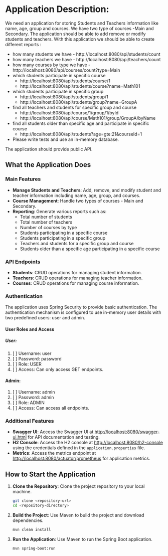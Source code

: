 # Application Description:
We need an application for storing Students and Teachers information like name, age, group and courses. We have two type of courses -Main and Secondary.
The application should be able to add remove or modify students and teachers. With this application we should be able to create different reports :
*   how many students we have - http://localhost:8080/api/students/count
*   how many teachers we have - http://localhost:8080/api/teachers/count
*   how many courses by type we have - http://localhost:8080/api/courses/count?type=Main
*   which students participate in specific course
    - http://localhost:8080/api/students/course/1
    - http://localhost:8080/api/students/course?name=Math101
*   which students participate in specific group 
    - http://localhost:8080/api/students/group/1
    - http://localhost:8080/api/students/group?name=GroupA
*   find all teachers and students for specific group and course
    - http://localhost:8080/api/course/1/group/1/byId
    - http://localhost:8080/api/course/Math101/group/GroupA/byName
*   find all students older than specific age and participate in specific course
    - http://localhost:8080/api/students?age=gte:21&courseId=1
*   Please write tests and use an in-memory database.

The application should provide public API.

## What the Application Does

### Main Features
- **Manage Students and Teachers**: Add, remove, and modify student and teacher information including name, age, group, and courses.
- **Course Management**: Handle two types of courses - Main and Secondary.
- **Reporting**: Generate various reports such as:
    - Total number of students
    - Total number of teachers
    - Number of courses by type
    - Students participating in a specific course
    - Students participating in a specific group
    - Teachers and students for a specific group and course
    - Students older than a specific age participating in a specific course

### API Endpoints
- **Students**: CRUD operations for managing student information.
- **Teachers**: CRUD operations for managing teacher information.
- **Courses**: CRUD operations for managing course information.

### Authentication
The application uses Spring Security to provide basic authentication. The authentication mechanism is configured to use in-memory user details with two predefined users: user and admin.
#### User Roles and Access
##### User:  
1. [ ] Username: user
2. [ ] Password: password
3. [ ] Role: USER
4. [ ] Access: Can only access GET endpoints.
#### Admin:  
1. [ ] Username: admin
2. [ ] Password: admin
3. [ ] Role: ADMIN
4. [ ] Access: Can access all endpoints.

### Additional Features
- **Swagger UI**: Access the Swagger UI at [http://localhost:8080/swagger-ui.html](http://localhost:8080/swagger-ui.html) for API documentation and testing.
- **H2 Console**: Access the H2 console at [http://localhost:8080/h2-console](http://localhost:8080/h2-console) using the credentials defined in the `application.properties` file.
- **Metrics**: Access the metrics endpoint at [http://localhost:8080/actuator/prometheus](http://localhost:8080/actuator/prometheus) for application metrics.


## How to Start the Application

1. **Clone the Repository**: Clone the project repository to your local machine.
    ```sh
    git clone <repository-url>
    cd <repository-directory>
    ```

2. **Build the Project**: Use Maven to build the project and download dependencies.
    ```sh
    mvn clean install
    ```

3. **Run the Application**: Use Maven to run the Spring Boot application.
    ```sh
    mvn spring-boot:run
    ```
